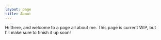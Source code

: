 ```yaml
---
layout: page
title: About
---
```


<p class="message">
  Hi there, and welcome to a page all about me. This page is current WIP, but I'll make sure to finish it up soon! 
</p>


